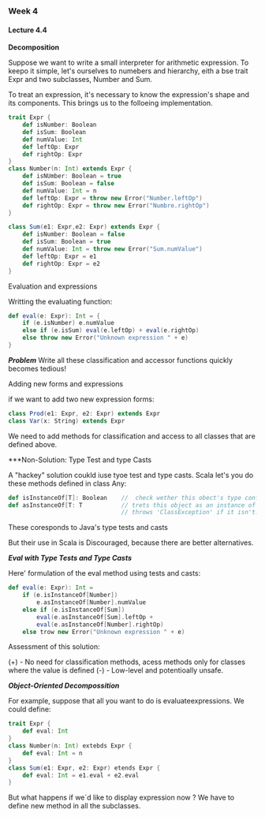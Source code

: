 ### Week 4

#### Lecture 4.4

**Decomposition**

Suppose we want to write a small interpreter for arithmetic expression.
To keepo it simple, let's ourselves to numebers and hierarchy, eith a bse trait Expr and two subclasses, Number and Sum.

To treat an expression, it's necessary to know the expression's shape and its components.
This brings us to the folloeing implementation.

```Scala
trait Expr {
    def isNumber: Boolean
    def isSum: Boolean
    def numValue: Int
    def leftOp: Expr
    def rightOp: Expr
}
class Number(n: Int) extends Expr {
    def isNUmber: Boolean = true
    def isSum: Boolean = false
    def numValue: Int = n
    def leftOp: Expr = throw new Error("Number.leftOp")
    def rightOp: Expr = throw new Error("Numbre.rightOp")
}
```

```Scala
class Sum(e1: Expr,e2: Expr) extends Expr {
    def isNumber: Boolean = false
    def isSum: Boolean = true
    def numValue: Int = throw new Error("Sum.numValue")
    def leftOp: Expr = e1
    def rightOp: Expr = e2
}
```

Evaluation and expressions

Writting the evaluating function:

```Scala
def eval(e: Expr): Int = {
    if (e.isNumber) e.numValue
    else if (e.isSum) eval(e.leftOp) + eval(e.rightOp)
    else throw new Error("Unknown expression " + e)
}
```

**_Problem_**
Write all these classification and accessor functions quickly becomes tedious!

Adding new forms and expressions

if we want to add two new expression forms:

```Scala
class Prod(e1: Expr, e2: Expr) extends Expr
class Var(x: String) extends Expr
```

We need to add methods for classification and access to all classes that are defined above.

\*\*\*Non-Solution: Type Test and type Casts

A "hackey" solution coukld iuse tyoe test and type casts.
Scala let's you do these methods defined in class Any:

```Scala
def isInstanceOf[T]: Boolean    //  check wether this obect's type conforms to'T'
def asInstanceOf[T: T           // trets this object as an instance of type 'T'
                                // throws 'ClassException' if it isn't.
```

These coresponds to Java's type tests and casts

But their use in Scala is Discouraged, because there are better alternatives.

**_Eval with Type Tests and Type Casts_**

Here' formulation of the eval method using tests and casts:

```Scala
def eval(e: Expr): Int =
    if (e.isInstanceOf[Number])
        e.asInstanceOf[Number].numValue
    else if (e.isInstanceOf[Sum])
        eval(e.asInstanceOf[Sum].leftOp +
        eval(e.asInstanceOf[Number].rightOp)
    else trow new Error("Unknown expression " + e)
```

Assessment of this solution:

(+) - No need for classification methods, acess methods only for classes where the value is defined
(-) - Low-level and potentioally unsafe.

**_Object-Oriented Decompossition_**

For example, suppose that all you want to do is evaluateexpressions.
We could define:

```Scala
trait Expr {
    def eval: Int
}
class Number(n: Int) extebds Expr {
    def eval: Int = n
}
class Sum(e1: Expr, e2: Expr) etends Expr {
    def eval: Int = e1.eval + e2.eval
}
```

But what happens if we`d like to display expression now ?
We have to define new method in all the subclasses.
